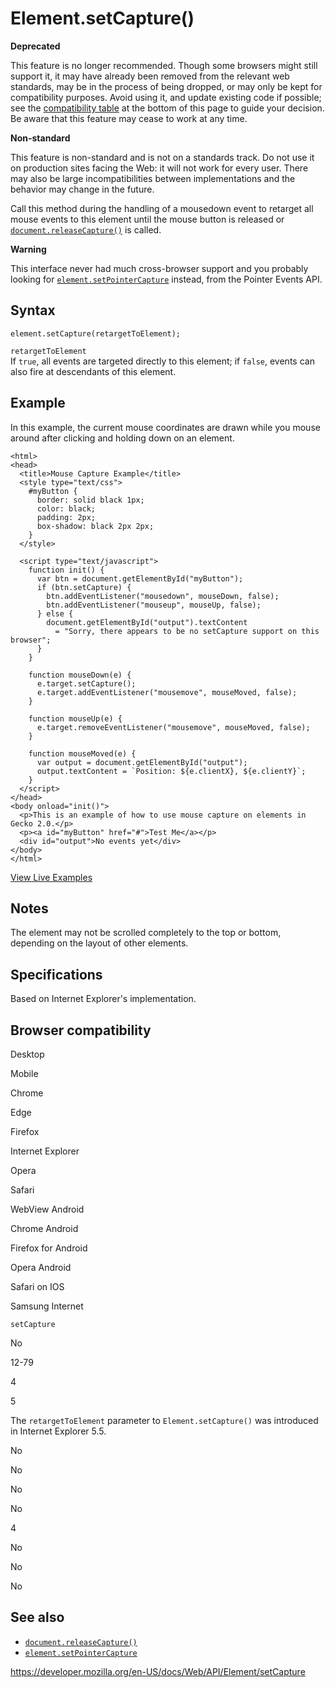 # Element.setCapture()

**Deprecated**

This feature is no longer recommended. Though some browsers might still support it, it may have already been removed from the relevant web standards, may be in the process of being dropped, or may only be kept for compatibility purposes. Avoid using it, and update existing code if possible; see the [compatibility table](#browser_compatibility) at the bottom of this page to guide your decision. Be aware that this feature may cease to work at any time.

**Non-standard**

This feature is non-standard and is not on a standards track. Do not use it on production sites facing the Web: it will not work for every user. There may also be large incompatibilities between implementations and the behavior may change in the future.

Call this method during the handling of a mousedown event to retarget all mouse events to this element until the mouse button is released or [`document.releaseCapture()`](../document/releasecapture) is called.

**Warning**

This interface never had much cross-browser support and you probably looking for [`element.setPointerCapture`](setpointercapture) instead, from the Pointer Events API.

## Syntax

    element.setCapture(retargetToElement);

`retargetToElement`  
If `true`, all events are targeted directly to this element; if `false`, events can also fire at descendants of this element.

## Example

In this example, the current mouse coordinates are drawn while you mouse around after clicking and holding down on an element.

    <html>
    <head>
      <title>Mouse Capture Example</title>
      <style type="text/css">
        #myButton {
          border: solid black 1px;
          color: black;
          padding: 2px;
          box-shadow: black 2px 2px;
        }
      </style>

      <script type="text/javascript">
        function init() {
          var btn = document.getElementById("myButton");
          if (btn.setCapture) {
            btn.addEventListener("mousedown", mouseDown, false);
            btn.addEventListener("mouseup", mouseUp, false);
          } else {
            document.getElementById("output").textContent
              = "Sorry, there appears to be no setCapture support on this browser";
          }
        }

        function mouseDown(e) {
          e.target.setCapture();
          e.target.addEventListener("mousemove", mouseMoved, false);
        }

        function mouseUp(e) {
          e.target.removeEventListener("mousemove", mouseMoved, false);
        }

        function mouseMoved(e) {
          var output = document.getElementById("output");
          output.textContent = `Position: ${e.clientX}, ${e.clientY}`;
        }
      </script>
    </head>
    <body onload="init()">
      <p>This is an example of how to use mouse capture on elements in Gecko 2.0.</p>
      <p><a id="myButton" href="#">Test Me</a></p>
      <div id="output">No events yet</div>
    </body>
    </html>

[View Live Examples](https://media.prod.mdn.mozit.cloud/samples/domref/mousecapture.html)

## Notes

The element may not be scrolled completely to the top or bottom, depending on the layout of other elements.

## Specifications

Based on Internet Explorer's implementation.

## Browser compatibility

Desktop

Mobile

Chrome

Edge

Firefox

Internet Explorer

Opera

Safari

WebView Android

Chrome Android

Firefox for Android

Opera Android

Safari on IOS

Samsung Internet

`setCapture`

No

12-79

4

5

The `retargetToElement` parameter to `Element.setCapture()` was introduced in Internet Explorer 5.5.

No

No

No

No

4

No

No

No

## See also

- [`document.releaseCapture()`](../document/releasecapture)
- [`element.setPointerCapture`](setpointercapture)

<a href="https://developer.mozilla.org/en-US/docs/Web/API/Element/setCapture" class="_attribution-link">https://developer.mozilla.org/en-US/docs/Web/API/Element/setCapture</a>
